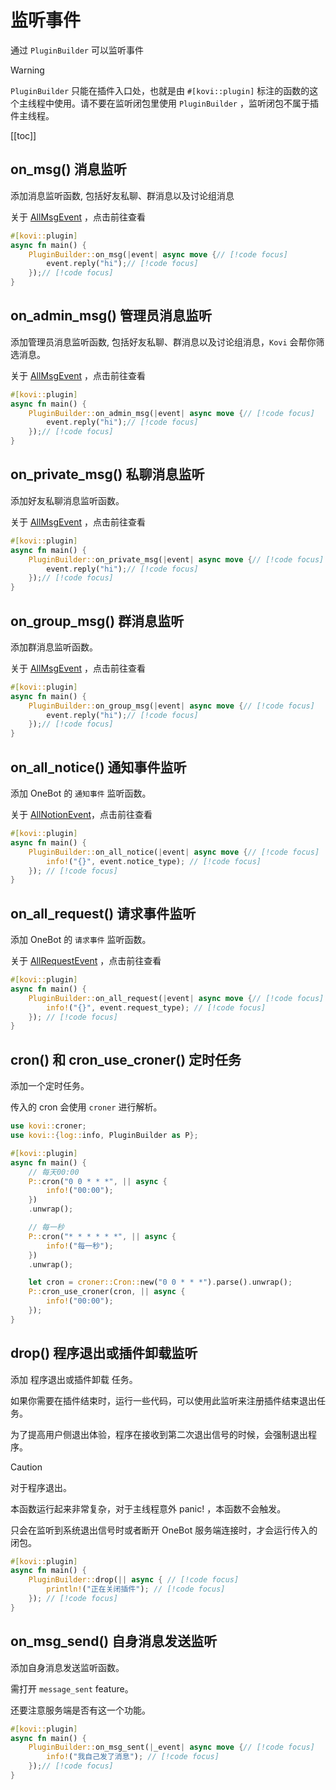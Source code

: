 # 监听事件

通过 `PluginBuilder` 可以监听事件

> [!WARNING]
> `PluginBuilder` 只能在插件入口处，也就是由 `#[kovi::plugin]` 标注的函数的这个主线程中使用。请不要在监听闭包里使用 `PluginBuilder` ，监听闭包不属于插件主线程。
> 

[[toc]]

## on_msg() 消息监听

添加消息监听函数, 包括好友私聊、群消息以及讨论组消息


关于 [AllMsgEvent](/plugin/event#allmsgevent) ，点击前往查看

```rust
#[kovi::plugin]
async fn main() {
    PluginBuilder::on_msg(|event| async move {// [!code focus]
        event.reply("hi");// [!code focus]
    });// [!code focus]
}
```

## on_admin_msg() 管理员消息监听

添加管理员消息监听函数, 包括好友私聊、群消息以及讨论组消息，`Kovi` 会帮你筛选消息。


关于 [AllMsgEvent](/plugin/event#allmsgevent) ，点击前往查看

```rust
#[kovi::plugin]
async fn main() {
    PluginBuilder::on_admin_msg(|event| async move {// [!code focus]
        event.reply("hi");// [!code focus]
    });// [!code focus]
}
```

## on_private_msg() 私聊消息监听

添加好友私聊消息监听函数。


关于 [AllMsgEvent](/plugin/event#allmsgevent) ，点击前往查看

```rust
#[kovi::plugin]
async fn main() {
    PluginBuilder::on_private_msg(|event| async move {// [!code focus]
        event.reply("hi");// [!code focus]
    });// [!code focus]
}
```

## on_group_msg() 群消息监听

添加群消息监听函数。


关于 [AllMsgEvent](/plugin/event#allmsgevent) ，点击前往查看

```rust
#[kovi::plugin]
async fn main() {
    PluginBuilder::on_group_msg(|event| async move {// [!code focus]
        event.reply("hi");// [!code focus]
    });// [!code focus]
}
```

## on_all_notice() 通知事件监听

添加 OneBot 的 `通知事件` 监听函数。


关于 [AllNotionEvent](/plugin/event#allnotionevent)，点击前往查看

```rust
#[kovi::plugin]
async fn main() {
    PluginBuilder::on_all_notice(|event| async move {// [!code focus]
        info!("{}", event.notice_type); // [!code focus]
    }); // [!code focus]
}
```

## on_all_request() 请求事件监听

添加 OneBot 的 `请求事件` 监听函数。


关于 [AllRequestEvent](/plugin/event#allrequestevent) ，点击前往查看

```rust
#[kovi::plugin]
async fn main() {
    PluginBuilder::on_all_request(|event| async move {// [!code focus]
        info!("{}", event.request_type); // [!code focus]
    }); // [!code focus]
}
```


## cron() 和 cron_use_croner() 定时任务

添加一个定时任务。

传入的 cron 会使用 `croner` 进行解析。

```rust
use kovi::croner;
use kovi::{log::info, PluginBuilder as P};

#[kovi::plugin]
async fn main() {
    // 每天00:00
    P::cron("0 0 * * *", || async {
        info!("00:00");
    })
    .unwrap();

    // 每一秒
    P::cron("* * * * * *", || async {
        info!("每一秒");
    })
    .unwrap();

    let cron = croner::Cron::new("0 0 * * *").parse().unwrap();
    P::cron_use_croner(cron, || async {
        info!("00:00");
    });
}
```



## drop() 程序退出或插件卸载监听

添加 程序退出或插件卸载 任务。

如果你需要在插件结束时，运行一些代码，可以使用此监听来注册插件结束退出任务。

为了提高用户侧退出体验，程序在接收到第二次退出信号的时候，会强制退出程序。

> [!CAUTION]
>
> 对于程序退出。
> 
> 本函数运行起来非常复杂，对于主线程意外 panic! ，本函数不会触发。
>
> 只会在监听到系统退出信号时或者断开 OneBot 服务端连接时，才会运行传入的闭包。

```rust
#[kovi::plugin]
async fn main() {
    PluginBuilder::drop(|| async { // [!code focus]
        println!("正在关闭插件"); // [!code focus]
    }); // [!code focus]
}
```


## on_msg_send() 自身消息发送监听

添加自身消息发送监听函数。

需打开 `message_sent` feature。

还要注意服务端是否有这一个功能。

```rust
#[kovi::plugin]
async fn main() {
    PluginBuilder::on_msg_sent(|_event| async move {// [!code focus]
        info!("我自己发了消息"); // [!code focus]
    });// [!code focus]
}
```